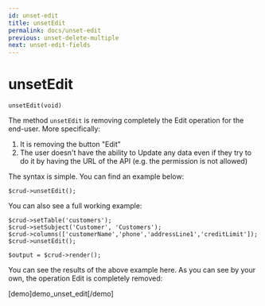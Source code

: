 ```yaml
---
id: unset-edit
title: unsetEdit
permalink: docs/unset-edit
previous: unset-delete-multiple
next: unset-edit-fields
---
```


# unsetEdit


<pre><code class="language-php">unsetEdit(void)</code></pre>
The method <code>unsetEdit</code> is removing completely the Edit operation for the end-user. More specifically:
<ol>
   <li>It is removing the button "Edit"</li>
   <li>The user doesn't have the ability to Update any data even if they try to do it by having the URL of the API (e.g. the permission is not allowed)</li>
</ol>

The syntax is simple. You can find an example below:
<pre><code class="language-php">$crud->unsetEdit();</code></pre>

You can also see a full working example:

<pre><code class="language-php">$crud->setTable('customers');
$crud->setSubject('Customer', 'Customers');
$crud->columns(['customerName','phone','addressLine1','creditLimit']);
$crud->unsetEdit();

$output = $crud->render();</code></pre>

You can see the results of the above example here. As you can see by your own, the operation Edit is completely removed:

[demo]demo_unset_edit[/demo]